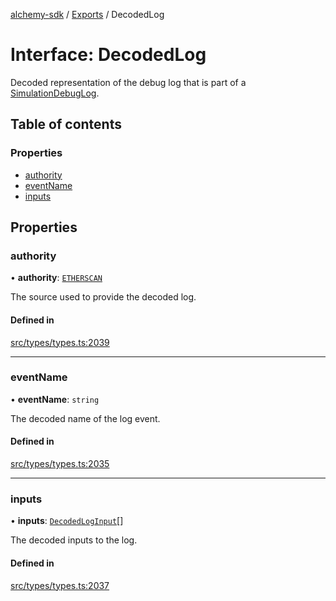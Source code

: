 [alchemy-sdk](../README.md) / [Exports](../modules.md) / DecodedLog

# Interface: DecodedLog

Decoded representation of the debug log that is part of a
[SimulationDebugLog](SimulationDebugLog.md).

## Table of contents

### Properties

- [authority](DecodedLog.md#authority)
- [eventName](DecodedLog.md#eventname)
- [inputs](DecodedLog.md#inputs)

## Properties

### authority

• **authority**: [`ETHERSCAN`](../enums/DecodingAuthority.md#etherscan)

The source used to provide the decoded log.

#### Defined in

[src/types/types.ts:2039](https://github.com/alchemyplatform/alchemy-sdk-js/blob/4a7f568/src/types/types.ts#L2039)

___

### eventName

• **eventName**: `string`

The decoded name of the log event.

#### Defined in

[src/types/types.ts:2035](https://github.com/alchemyplatform/alchemy-sdk-js/blob/4a7f568/src/types/types.ts#L2035)

___

### inputs

• **inputs**: [`DecodedLogInput`](DecodedLogInput.md)[]

The decoded inputs to the log.

#### Defined in

[src/types/types.ts:2037](https://github.com/alchemyplatform/alchemy-sdk-js/blob/4a7f568/src/types/types.ts#L2037)
